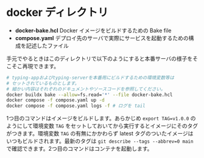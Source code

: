 # docker ディレクトリ

- **docker-bake.hcl** Docker イメージをビルドするための Bake file
- **compose.yaml** デプロイ先のサーバで実際にサービスを起動するための構成を記述したファイル

手元でやるときはこのディレクトリで以下のようにすると本番サーバの様子をそこそこ再現できます。

```bash
# typing-appおよびtyping-serverを本番用にビルドするための環境変数等は
# セットされているものとします。
# 細かい内容はそれぞれのドキュメントやソースコードを参照してください。
docker buildx bake --allow=fs.read='*' --file docker-bake.hcl
docker compose -f compose.yaml up -d
docker compose -f compose.yaml logs -f # ログを tail
```

1つ目のコマンドはイメージをビルドします。あらかじめ `export TAG=v1.0.0` のようにして環境変数 `TAG` をセットしておいてから実行するとイメージにそのタグがつきます。環境変数 `TAG` の有無にかかわらず latest タグのついたイメージはいつもビルドされます。最新のタグは `git describe --tags --abbrev=0 main` で確認できます。2つ目のコマンドはコンテナを起動します。
